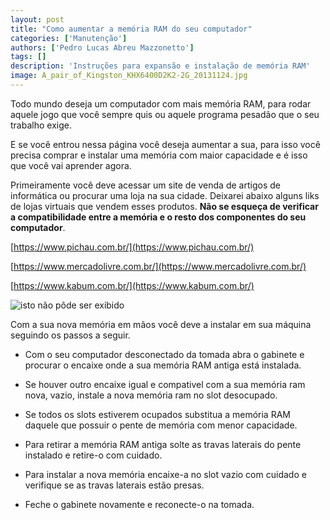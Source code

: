 ```yaml
---
layout: post
title: "Como aumentar a memória RAM do seu computador"
categories: ['Manutenção']
authors: ['Pedro Lucas Abreu Mazzonetto'] 
tags: []
description: 'Instruções para expansão e instalação de memória RAM'
image: A_pair_of_Kingston_KHX6400D2K2-2G_20131124.jpg
---
```


Todo mundo deseja um computador com mais memória RAM, para rodar aquele jogo que você sempre quis ou aquele programa pesadão que o seu trabalho exige.

E se você entrou nessa página você deseja aumentar a sua, para isso você precisa comprar e instalar uma memória com maior capacidade e é isso que você vai aprender agora.

Primeiramente você deve acessar um site de venda de artigos de informática ou procurar uma loja na sua cidade. Deixarei abaixo alguns liks de lojas virtuais que vendem esses produtos. **Não se esqueça de verificar a compatibilidade entre a memória e o resto dos componentes do seu computador**.

[https://www.pichau.com.br/](https://www.pichau.com.br/)

[https://www.mercadolivre.com.br/](https://www.mercadolivre.com.br/)

[https://www.kabum.com.br/](https://www.kabum.com.br/)

![isto não pôde ser exibido](/42/images/post/PCI_und_PCIe_Slots.jpg)

Com a sua nova memória em mãos você deve a instalar em sua máquina seguindo os passos a seguir.

- Com o seu computador desconectado da tomada abra o gabinete e procurar o encaixe onde a sua memória RAM antiga está instalada.

- Se houver outro encaixe igual e compativel com a sua memória ram nova, vazio, instale a nova memória ram no slot desocupado.

- Se todos os slots estiverem ocupados substitua a memória RAM daquele que possuir o pente de memória com menor capacidade.

- Para retirar a memória RAM antiga solte as travas laterais do pente instalado e retire-o com cuidado.

- Para instalar a nova memória encaixe-a no slot vazio com cuidado e verifique se as travas laterais estão presas.

- Feche o gabinete novamente e reconecte-o na tomada.



